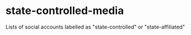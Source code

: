 # state-controlled-media
Lists of social accounts labelled as "state-controlled" or "state-affiliated"

